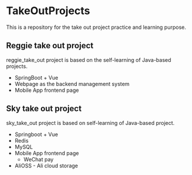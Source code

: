 # TakeOutProjects
This is a repository for the take out project practice and learning purpose.

## Reggie take out project

reggie_take_out project is based on the self-learning of Java-based projects. 

- SpringBoot + Vue
- Webpage as the backend management system
- Mobile App frontend page

## Sky take out project

sky_take_out project is based on self-learning of Java-based project.

- Springboot + Vue
- Redis
- MySQL
- Mobile App frontend page
  - WeChat pay
- AliOSS - Ali cloud storage
